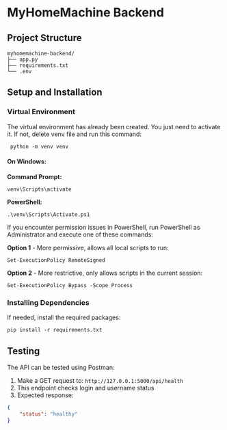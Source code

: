 # MyHomeMachine Backend

## Project Structure
```
myhomemachine-backend/
├── app.py
├── requirements.txt
└── .env
```

## Setup and Installation

### Virtual Environment
The virtual environment has already been created. You just need to activate it.
If not, delete venv file and run this command:
```
 python -m venv venv
```

#### On Windows:

**Command Prompt:**
```
venv\Scripts\activate
```

**PowerShell:**
```
.\venv\Scripts\Activate.ps1
```

If you encounter permission issues in PowerShell, run PowerShell as Administrator and execute one of these commands:

**Option 1** - More permissive, allows all local scripts to run:
```
Set-ExecutionPolicy RemoteSigned
```

**Option 2** - More restrictive, only allows scripts in the current session:
```
Set-ExecutionPolicy Bypass -Scope Process
```

### Installing Dependencies
If needed, install the required packages:
```
pip install -r requirements.txt
```

## Testing

The API can be tested using Postman:

1. Make a GET request to: `http://127.0.0.1:5000/api/health`
2. This endpoint checks login and username status
3. Expected response:
```json
{
    "status": "healthy"
}
```
